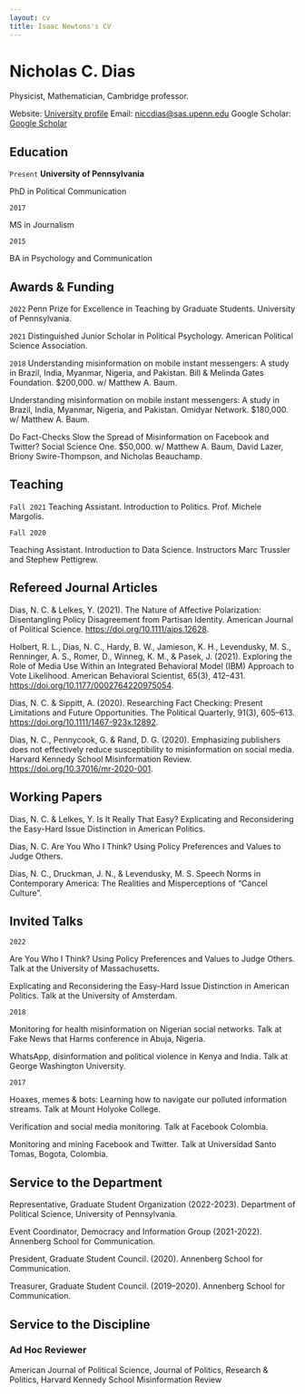 ```yaml
---
layout: cv
title: Isaac Newtons's CV
---
```

# Nicholas C. Dias
Physicist, Mathematician, Cambridge professor.

<div id="webaddress">
  Website: <a href="https://niccdias.com">University profile</a>
  Email: <a href="niccdias@sas.upenn.edu">niccdias@sas.upenn.edu</a>
  Google Scholar: <a href="https://scholar.google.com/citations?user=XudGcdkAAAAJ">Google Scholar</a>
</div>

## Education

`Present`
__University of Pennsylvania__

PhD in Political Communication

`2017`

MS in Journalism

`2015`

BA in Psychology and Communication


## Awards & Funding

`2022`
Penn Prize for Excellence in Teaching by Graduate Students. University of Pennsylvania.

`2021`
Distinguished Junior Scholar in Political Psychology. American Political Science Association.

`2018`
Understanding misinformation on mobile instant messengers: A study in Brazil, India, Myanmar, Nigeria, and Pakistan. Bill & Melinda Gates Foundation. $200,000. w/ Matthew A. Baum. 

Understanding misinformation on mobile instant messengers: A study in Brazil, India, Myanmar, Nigeria, and Pakistan. Omidyar Network. $180,000. w/ Matthew A. Baum. 

Do Fact-Checks Slow the Spread of Misinformation on Facebook and Twitter? Social Science One. $50,000. w/ Matthew A. Baum,  David Lazer, Briony Swire-Thompson, and Nicholas Beauchamp.

## Teaching
`Fall 2021`
Teaching Assistant. Introduction to Politics. Prof. Michele Margolis.

`Fall 2020`

Teaching Assistant. Introduction to Data Science. Instructors Marc Trussler and Stephew Pettigrew.

## Refereed Journal Articles

Dias, N. C. & Lelkes, Y. (2021). The Nature of Affective Polarization: Disentangling Policy Disagreement from Partisan Identity. American Journal of Political Science. https://doi.org/10.1111/ajps.12628.

Holbert, R. L., Dias, N. C., Hardy, B. W., Jamieson, K. H., Levendusky, M. S., Renninger, A. S., Romer, D., Winneg, K. M., & Pasek, J. (2021). Exploring the Role of Media Use Within an Integrated Behavioral Model (IBM) Approach to Vote Likelihood. American Behavioral Scientist, 65(3), 412–431. https://doi.org/10.1177/0002764220975054.

Dias, N. C. & Sippitt, A. (2020). Researching Fact Checking: Present Limitations and Future Opportunities. The Political Quarterly, 91(3), 605–613. https://doi.org/10.1111/1467-923x.12892.

Dias, N. C., Pennycook, G. & Rand, D. G. (2020). Emphasizing publishers does not effectively reduce susceptibility to misinformation on social media. Harvard Kennedy School Misinformation Review. https://doi.org/10.37016/mr-2020-001.


<!-- A list is also available [online](http://scholar.google.co.uk/citations?user=LTOTl0YAAAAJ) -->

## Working Papers

Dias, N. C. & Lelkes, Y. Is It Really That Easy? Explicating and Reconsidering the Easy-Hard Issue Distinction in American Politics.

Dias, N. C. Are You Who I Think? Using Policy Preferences and Values to Judge Others.

Dias, N. C., Druckman, J. N., & Levendusky, M. S. Speech Norms in Contemporary America: The Realities and Misperceptions of “Cancel Culture”. 


## Invited Talks

`2022`

Are You Who I Think? Using Policy Preferences and Values to Judge Others. Talk at the University of Massachusetts.

Explicating and Reconsidering the Easy-Hard Issue Distinction in American Politics. Talk at the University of Amsterdam.

`2018`

Monitoring for health misinformation on Nigerian social networks. Talk at Fake News that Harms conference in Abuja, Nigeria.

WhatsApp, disinformation and political violence in Kenya and India. Talk at George Washington University.

`2017`

Hoaxes, memes & bots: Learning how to navigate our polluted information streams. Talk at Mount Holyoke College.

Verification and social media monitoring. Talk at Facebook Colombia.

Monitoring and mining Facebook and Twitter. Talk at Universidad Santo Tomas, Bogota, Colombia.


## Service to the Department

Representative, Graduate Student Organization (2022-2023). Department of Political Science, University of Pennsylvania.

Event Coordinator, Democracy and Information Group (2021-2022). Annenberg School for Communication.

President, Graduate Student Council. (2020). Annenberg School for Communication.

Treasurer, Graduate Student Council. (2019–2020). Annenberg School for Communication.


## Service to the Discipline

### Ad Hoc Reviewer

American Journal of Political Science, Journal of Politics, Research & Politics, Harvard Kennedy School Misinformation Review


<!-- ### Footer

Last updated: March 2023 -->


